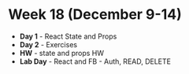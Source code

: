 # Week 18 (December 9-14)
* **Day 1** - React State and Props
* **Day 2** - Exercises
* **HW** - state and props HW
* **Lab Day** - React and FB - Auth, READ, DELETE
